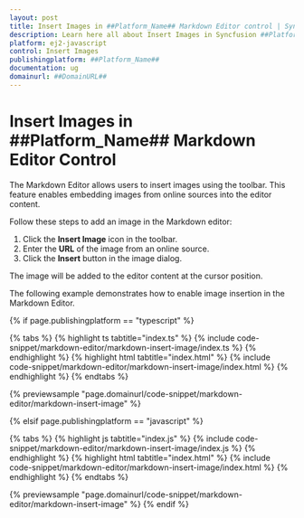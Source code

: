 ```yaml
---
layout: post
title: Insert Images in ##Platform_Name## Markdown Editor control | Syncfusion
description: Learn here all about Insert Images in Syncfusion ##Platform_Name## Markdown Editor control of Syncfusion Essential JS 2 and more.
platform: ej2-javascript
control: Insert Images
publishingplatform: ##Platform_Name##
documentation: ug
domainurl: ##DomainURL##
---
```


# Insert Images in ##Platform_Name## Markdown Editor Control

The Markdown Editor allows users to insert images using the toolbar. This feature enables embedding images from online sources into the editor content.

Follow these steps to add an image in the Markdown editor:

1. Click the **Insert Image** icon in the toolbar.
2. Enter the **URL** of the image from an online source.
3. Click the **Insert** button in the image dialog.

The image will be added to the editor content at the cursor position.

The following example demonstrates how to enable image insertion in the Markdown Editor.

{% if page.publishingplatform == "typescript" %}

{% tabs %}
{% highlight ts tabtitle="index.ts" %}
{% include code-snippet/markdown-editor/markdown-insert-image/index.ts %}
{% endhighlight %}
{% highlight html tabtitle="index.html" %}
{% include code-snippet/markdown-editor/markdown-insert-image/index.html %}
{% endhighlight %}
{% endtabs %}
        
{% previewsample "page.domainurl/code-snippet/markdown-editor/markdown-insert-image" %}

{% elsif page.publishingplatform == "javascript" %}

{% tabs %}
{% highlight js tabtitle="index.js" %}
{% include code-snippet/markdown-editor/markdown-insert-image/index.js %}
{% endhighlight %}
{% highlight html tabtitle="index.html" %}
{% include code-snippet/markdown-editor/markdown-insert-image/index.html %}
{% endhighlight %}
{% endtabs %}

{% previewsample "page.domainurl/code-snippet/markdown-editor/markdown-insert-image" %}
{% endif %}